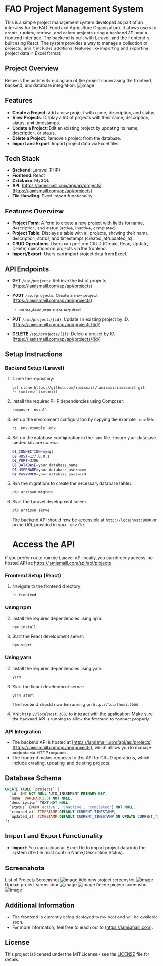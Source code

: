 # FAO Project Management System

This is a simple project management system developed as part of an interview for the FAO (Food and Agriculture Organization). It allows users to create, update, retrieve, and delete projects using a backend API and a frontend interface. The backend is built with Laravel, and the frontend is built using React. The system provides a way to manage a collection of projects, and it includes additional features like importing and exporting project data in Excel format.

## Project Overview

Below is the architecture diagram of the project showcasing the frontend, backend, and database integration:
![image](https://github.com/user-attachments/assets/085ddbf5-4a7f-43d1-abfe-988cba9323fb)

## Features

- **Create a Project**: Add a new project with name, description, and status.
- **View Projects**: Display a list of projects with their name, description, status, and timestamps.
- **Update a Project**: Edit an existing project by updating its name, description, or status.
- **Delete a Project**: Remove a project from the database.
- **Import and Export**: Import project data via Excel files.

## Tech Stack

- **Backend**: Laravel (PHP)
- **Frontend**: React
- **Database**: MySQL
- **API**: [https://iamismaill.com/api/api/projects](https://iamismaill.com/api/api/projects)
- **File Handling**: Excel import functionality

## Features Overview

- **Project Form**: A form to create a new project with fields for name, description, and status (active, inactive, completed).
- **Project Table**: Displays a table with all projects, showing their name, description, status, and timestamps (created_at/updated_at).
- **CRUD Operations**: Users can perform CRUD (Create, Read, Update, Delete) operations on projects via the frontend.
- **Import/Export**: Users can import project data from Excel.

## API Endpoints

- **GET** `/api/projects`: Retrieve the list of projects.(https://iamismaill.com/api/api/projects)

- **POST** `/api/projects`: Create a new project.(https://iamismaill.com/api/api/projects)
   - name,desc,status are required 

- **PUT** `/api/projects/{id}`: Update an existing project by ID. (https://iamismaill.com/api/api/projects/{id})

- **DELETE** `/api/projects/{id}`: Delete a project by ID. (https://iamismaill.com/api/api/projects/{id})

## Setup Instructions

### Backend Setup (Laravel)

1. Clone the repository:
   ```bash
   git clone https://github.com/iamismail/iamismailiamismail.git
   cd iamismailiamismail
   ```

2. Install the required PHP dependencies using Composer:
   ```bash
   composer install
   ```

3. Set up the environment configuration by copying the example `.env` file:
   ```bash
   cp .env.example .env
   ```

4. Set up the database configuration in the `.env` file. Ensure your database credentials are correct:
   ```bash
   DB_CONNECTION=mysql
   DB_HOST=127.0.0.1
   DB_PORT=3306
   DB_DATABASE=your_database_name
   DB_USERNAME=your_database_username
   DB_PASSWORD=your_database_password
   ```

5. Run the migrations to create the necessary database tables:
   ```bash
   php artisan migrate
   ```


9. Start the Laravel development server:
   ```bash
   php artisan serve
   ```

   The backend API should now be accessible at `http://localhost:8000` or at the URL provided in your `.env` file.
   # Access the API
If you prefer not to run the Laravel API locally, you can directly access the hosted API at: https://iamismaill.com/api/api/projects
### Frontend Setup (React)

1. Navigate to the frontend directory:
   ```bash
   cd frontend
   ```
### Using npm
2. Install the required dependencies using npm:
   ```bash
   npm install
   ```

3. Start the React development server:
   ```bash
   npm start
   ```

### Using yarn
2. Install the required dependencies using yarn:
   ```bash
   yarn
   ```
3. Start the React development server:
   ```bash
   yarn start
   ```
   The frontend should now be running on `http://localhost:3000`.

5. Visit `http://localhost:3000` to interact with the application. Make sure the backend API is running to allow the frontend to connect properly.

### API Integration

- The backend API is hosted at [https://iamismaill.com/api/api/projects](https://iamismaill.com/api/api/projects), which allows you to manage projects via HTTP requests.
- The frontend makes requests to this API for CRUD operations, which include creating, updating, and deleting projects.

## Database Schema

```sql
CREATE TABLE `projects` (
  `id` INT NOT NULL AUTO_INCREMENT PRIMARY KEY,
  `name` VARCHAR(255) NOT NULL,
  `description` TEXT NOT NULL,
  `status` ENUM('active', 'inactive', 'completed') NOT NULL,
  `created_at` TIMESTAMP DEFAULT CURRENT_TIMESTAMP,
  `updated_at` TIMESTAMP DEFAULT CURRENT_TIMESTAMP ON UPDATE CURRENT_TIMESTAMP
);
```

## Import and Export Functionality

- **Import**: You can upload an Excel file to import project data into the system (the file must contain Name,Description,Status).

## Screenshots
   List of Projects Screenshot
  ![image](https://github.com/user-attachments/assets/0f4b3952-d708-4cb1-a058-535abac6d26b)
  Add new project screenshot
  ![image](https://github.com/user-attachments/assets/d66f257d-7bcb-4455-895a-f327ce9135da)
  Update project screenshot
  ![image](https://github.com/user-attachments/assets/53ac7944-0cfe-481e-bbb3-8a2df76a40fa)
  ![image](https://github.com/user-attachments/assets/8ddaef5d-136a-4627-a5c0-b2cb8cc7a1d3)
  Delete project screenshot
![image](https://github.com/user-attachments/assets/d39dd90b-c239-46be-b2e3-e23b02ce6fb6)


## Additional Information

- The frontend is currently being deployed to my host and will be available soon.
- For more information, feel free to reach out to (https://iamismaill.com).
## License

This project is licensed under the MIT License - see the [LICENSE](LICENSE) file for details.
